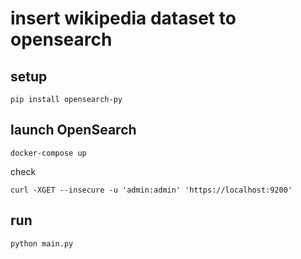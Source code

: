 # insert wikipedia dataset to opensearch

## setup

```shell
pip install opensearch-py
```


## launch OpenSearch

```shell
docker-compose up
```

check

```shell
curl -XGET --insecure -u 'admin:admin' 'https://localhost:9200'
```

## run

```shell
python main.py
```

